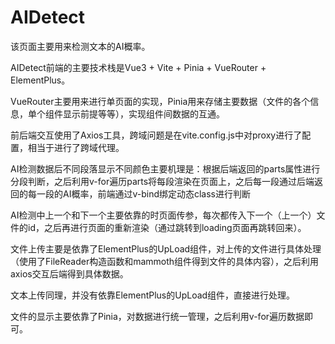 # AIDetect
该页面主要用来检测文本的AI概率。

AIDetect前端的主要技术栈是Vue3 + Vite + Pinia + VueRouter + ElementPlus。

VueRouter主要用来进行单页面的实现，Pinia用来存储主要数据（文件的各个信息，单个组件显示前提等等），实现组件间数据的互通。

前后端交互使用了Axios工具，跨域问题是在vite.config.js中对proxy进行了配置，相当于进行了跨域代理。

AI检测数据后不同段落显示不同颜色主要机理是：根据后端返回的parts属性进行分段判断，之后利用v-for遍历parts将每段渲染在页面上，之后每一段通过后端返回的每一段的AI概率，前端通过v-bind绑定动态class进行判断

AI检测中上一个和下一个主要依靠的时页面传参，每次都传入下一个（上一个）文件的id，之后再进行页面的重新渲染（通过跳转到loading页面再跳转回来）。

文件上传主要是依靠了ElementPlus的UpLoad组件，对上传的文件进行具体处理（使用了FileReader构造函数和mammoth组件得到文件的具体内容），之后利用axios交互后端得到具体数据。

文本上传同理，并没有依靠ElementPlus的UpLoad组件，直接进行处理。

文件的显示主要依靠了Pinia，对数据进行统一管理，之后利用v-for遍历数据即可。
